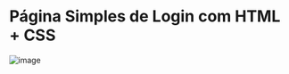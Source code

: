 # Página Simples de Login com HTML + CSS

![image](https://user-images.githubusercontent.com/69412173/115339717-5ab42b00-a173-11eb-9b1c-77a7c5739260.png)
